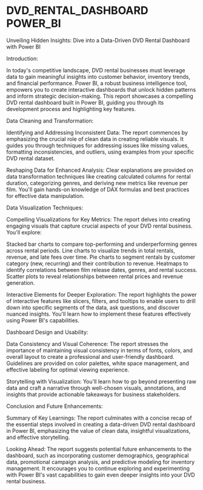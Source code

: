 # DVD_RENTAL_DASHBOARD POWER_BI

Unveiling Hidden Insights: Dive into a Data-Driven DVD Rental Dashboard with Power BI

Introduction:

In today's competitive landscape, DVD rental businesses must leverage data to gain meaningful insights into customer behavior, inventory trends, and financial performance. Power BI, a robust business intelligence tool, empowers you to create interactive dashboards that unlock hidden patterns and inform strategic decision-making. This report showcases a compelling DVD rental dashboard built in Power BI, guiding you through its development process and highlighting key features.

Data Cleaning and Transformation:

Identifying and Addressing Inconsistent Data: The report commences by emphasizing the crucial role of clean data in creating reliable visuals. It guides you through techniques for addressing issues like missing values, formatting inconsistencies, and outliers, using examples from your specific DVD rental dataset.

Reshaping Data for Enhanced Analysis: Clear explanations are provided on data transformation techniques like creating calculated columns for rental duration, categorizing genres, and deriving new metrics like revenue per film. You'll gain hands-on knowledge of DAX formulas and best practices for effective data manipulation.

Data Visualization Techniques:

Compelling Visualizations for Key Metrics: The report delves into creating engaging visuals that capture crucial aspects of your DVD rental business. You'll explore:

Stacked bar charts to compare top-performing and underperforming genres across rental periods.
Line charts to visualize trends in total rentals, revenue, and late fees over time.
Pie charts to segment rentals by customer category (new, recurring) and their contribution to revenue.
Heatmaps to identify correlations between film release dates, genres, and rental success.
Scatter plots to reveal relationships between rental prices and revenue generation.

Interactive Elements for Deeper Exploration: The report highlights the power of interactive features like slicers, filters, and tooltips to enable users to drill down into specific segments of the data, ask questions, and discover nuanced insights. You'll learn how to implement these features effectively using Power BI's capabilities.

Dashboard Design and Usability:

Data Consistency and Visual Coherence: The report stresses the importance of maintaining visual consistency in terms of fonts, colors, and overall layout to create a professional and user-friendly dashboard. Guidelines are provided on color palettes, white space management, and effective labeling for optimal viewing experience.

Storytelling with Visualization: You'll learn how to go beyond presenting raw data and craft a narrative through well-chosen visuals, annotations, and insights that provide actionable takeaways for business stakeholders.


Conclusion and Future Enhancements:

Summary of Key Learnings: The report culminates with a concise recap of the essential steps involved in creating a data-driven DVD rental dashboard in Power BI, emphasizing the value of clean data, insightful visualizations, and effective storytelling.

Looking Ahead: The report suggests potential future enhancements to the dashboard, such as incorporating customer demographics, geographical data, promotional campaign analysis, and predictive modeling for inventory management. It encourages you to continue exploring and experimenting with Power BI's vast capabilities to gain even deeper insights into your DVD rental business.
